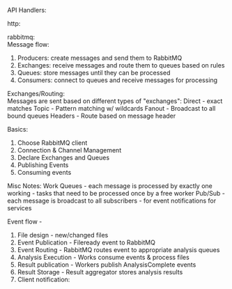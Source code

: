 API Handlers:

http: 

rabbitmq:  
Message flow:
1. Producers: create messages and send them to RabbitMQ
2. Exchanges: receive messages and route them to queues based on rules
3. Queues: store messages until they can be processed
4. Consumers: connect to queues and receive messages for processing  

Exchanges/Routing:  
Messages are sent based on different types of "exchanges":
Direct - exact matches 
Topic - Pattern matching w/ wildcards
Fanout - Broadcast to all bound queues
Headers - Route based on message header

Basics:
1. Choose RabbitMQ client 
2. Connection & Channel Management 
3. Declare Exchanges and Queues
4. Publishing Events
5. Consuming events 

Misc Notes:
Work Queues - each message is processed by exactly one working - tasks that need to be processed once by a free worker
Pub/Sub - each message is broadcast to all subscribers - for event notifications for services

Event flow - 
1. File design - new/changed files
2. Event Publication - Fileready event to RabbitMQ
3. Event Routing - RabbitMQ routes event to appropriate analysis queues
4. Analysis Execution - Works consume events & process files
5. Result publication - Workers publish AnalysisComplete events
6. Result Storage - Result aggregator stores analysis results
7. Client notification: 
